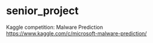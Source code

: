 # senior_project
Kaggle competition: Malware Prediction https://www.kaggle.com/c/microsoft-malware-prediction/
